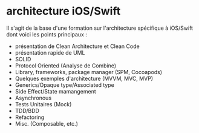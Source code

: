 # architecture iOS/Swift

Il s'agit de la base d'une formation sur l'architecture spécifique à iOS/Swift dont voici les points principaux :

- présentation de Clean Architecture et Clean Code
- présentation rapide de UML
- SOLID
- Protocol Oriented (Analyse de Combine)
- Library, frameworks, package manager (SPM, Cocoapods)
- Quelques exemples d'architecture (MVVM, MVC, MVP)
- Generics/Opaque type/Associated type
- Side Effect/State mamangement
- Asynchronous
- Tests Unitaires (Mock)
- TDD/BDD
- Refactoring
- Misc. (Composable, etc.)
